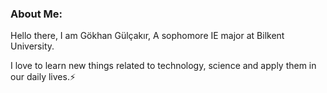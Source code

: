 ###  About Me:
Hello there, I am Gökhan Gülçakır, A sophomore IE major at Bilkent University.

I love to learn new things related to technology, science and apply them in our daily lives.⚡

<!--
**GkhnGG/GkhnGG** is a ✨ _special_ ✨ repository because its `README.md` (this file) appears on your GitHub profile.

Here are some ideas to get you started:

- 🔭 I’m currently working on ...
- 🌱 I’m currently learning ...
- 👯 I’m looking to collaborate on ...
- 🤔 I’m looking for help with ...
- 💬 Ask me about ...
- 📫 How to reach me: ...
- 😄 Pronouns: ...
- ⚡ Fun fact: ...
-->
